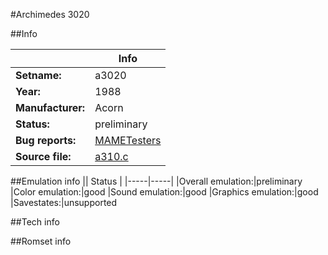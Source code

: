 #Archimedes 3020

##Info

||Info|
|-----|-----|
|**Setname:**|a3020
|**Year:**|1988
|**Manufacturer:**|Acorn
|**Status:**|preliminary
|**Bug reports:**|[MAMETesters](http://mametesters.org/view_all_set.php?type=1&temporary=y&search=a310.c)
|**Source file:**|[a310.c](https://github.com/mamedev/mame/blob/master/src/mess/drivers/a310.c)

##Emulation info
|| Status |
|-----|-----|
|Overall emulation:|preliminary
|Color emulation:|good
|Sound emulation:|good
|Graphics emulation:|good
|Savestates:|unsupported

##Tech info

##Romset info

<!--- START OF EDITED COMMENT DO NOT TOUCH TEXT ABOVE-->
